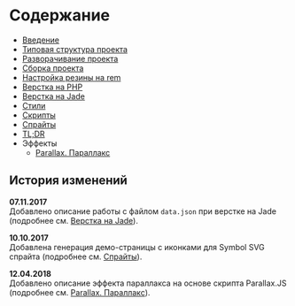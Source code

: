 # Содержание

* [Введение](intro.md)
* [Типовая структура проекта](structure.md)
* [Разворачивание проекта](deployment.md)
* [Сборка проекта](build.md)
* [Настройка резины на rem](adaptive.md)
* [Верстка на PHP](php.md)
* [Верстка на Jade](jade.md)
* [Стили](css.md)
* [Скрипты](js.md)
* [Спрайты](sprites.md)
* [TL;DR](tldr.md)
* Эффекты
  * [Parallax. Параллакс](/parallax-parallaks.md)

## История изменений

**07.11.2017**  
Добавлено описание работы с файлом `data.json` при верстке на Jade \(подробнее см. [Верстка на Jade](jade.md#файл-datajson)\).

**10.10.2017**  
Добавлена генерация демо-страницы с иконками для Symbol SVG спрайта \(подробнее см. [Спрайты](sprites.md#svg-спрайты)\).

**12.04.2018**  
Добавлено описание эффекта параллакса на основе скрипта Parallax.JS \(подробнее см. [Parallax. Параллакс](/parallax-parallaks.md)\).

